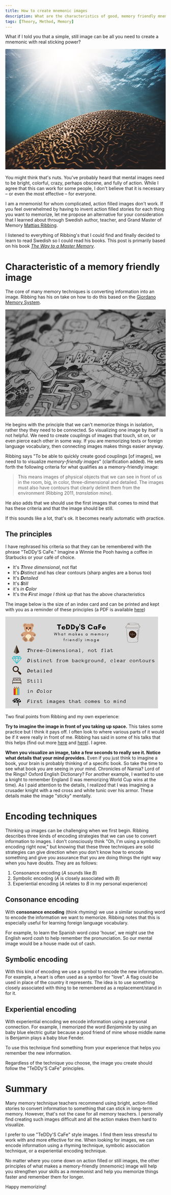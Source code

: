 ```yaml
---
title: How to create mnemonic images
description: What are the characteristics of good, memory friendly mnemonic image
tags: [Theory, Method, Memory]
---
```


What if I told you that a simple, still image can be all you need to create a mnemonic with real sticking power? 

![](/assets/images/daniel-hjalmarsson-597537-unsplash.jpg)

You might think that's nuts. You've probably heard that mental images need to be bright, colorful, crazy, perhaps obscene, and fully of action. While I agree that this can work for some people, I don't believe that it is necessary &ndash; or even the most effective &ndash; for everyone.

I am a mnemonist for whom complicated, action filled images don't work. If you feel overwhelmed by having to invent action filled stories for each thing you want to memorize, let me propose an alternative for your consideration that I learned about through Swedish author, teacher, and Grand Master of Memory [Mattias Ribbing](http://www.grandmasterofmemory.com/).  

I listened to everything of Ribbing's that I could find and finally decided to learn to read Swedish so I could read his books. This post is primarily based on his book [*The Way to a Master Memory*](https://www.adlibris.com/se/bok/vagen-till-mastarminne-forandra-ditt-liv-med-kraftfull-minnestraning-9789172322646). 


# Characteristic of a memory friendly image

The core of many memory techniques is converting information into an image. Ribbing has his on take on how to do this based on the [Giordano Memory System](http://www.sevensigma.info/articles/4memory.html). 

![](/assets/images/art-close-up-comic-16516.jpg)

He begins with the principle that we can't memorize things in isolation, rather they they need to be connected. So visualizing one image by itself is not helpful. We need to create couplings of images that touch, sit on, or even pierce each other in some way. If you are memorizing texts or foreign language vocabulary, then connecting images makes things easier anyway.

Ribbing says "To be able to quickly create good couplings [of images], we need to to visualize *memory-friendly images*" (clarification added). He sets forth the following criteria for what qualifies as a memory-friendly image:

> This means images of physical objects that we can see in front of us in the room, big, in color, three-dimensional and detailed. The images must also have contours that clearly delimit them from the environment (Ribbing 2011, *translation mine*).

He also adds that we should use the first images that comes to mind that has these criteria and that the image should be still.

If this sounds like a lot, that's ok. It becomes nearly automatic with practice. 

## The principles

I have rephrased his criteria so that they can be remembered with the phrase "TeDDy'S CaFe." Imagine a Winnie the Pooh having a coffee in Starbucks or your café of choice.

* It's ***T**hree dimensional*, not flat
* It's ***D**istinct* and has clear contours (sharp angles are a bonus too)
* It's ***D**etailed*
* It's ***S**till*
* it's *in **C**olor*
* It's the ***F**irst image I think up* that has the above characteristics


The image below is the size of an index card and can be printed and kept with you as a reminder of these principles (a PDF is available [here](/assets/images/TeDDy_CaFe.pdf))

![](/assets/images/TeDDy_CaFe.png)


Two final points from Ribbing and my own experience:

**Try to imagine the image in front of you taking up space.** This takes some practice but I think it pays off. I often look to where various parts of it would be if it were really in front of me. Ribbing has said in some of his talks that this helps (find out more [here](https://www.youtube.com/watch?v=_CFtPOUx7Hk) and [here](https://www.youtube.com/watch?v=6e9PxI66tyI)). I agree. 

**When you visualize an image, take a few seconds to really see it. Notice what details that your mind provides.** Even if you just think to imagine a book, your brain is probably thinking of a specific book. So take the time to see what book you are seeing in your mind. Chronicles of Narnia? Lord of the Rings? Oxford English Dictionary? For another example, I wanted to use a knight to remember England (I was memorizing World Cup wins at the time). As I paid attention to the details, I realized that I was imagining a crusader knight with a red cross and white tunic over his armor. These details make the image "sticky" mentally.

# Encoding techniques

Thinking up images can be challenging when we first begin. Ribbing describes three kinds of encoding strategies that we can use to convert information to images. I don't consciously think "Oh, I'm using a symbollic encoding right now," but knowing that these three techniques are solid strategies can give direction when you don't know how to encode something and give you assurance that you are doing things the right way when you have doubts. They are as follows:

1. Consonance encoding (*A* sounds like *B*)
2. Symbolic encoding (*A* is closely associated with *B*)
3. Experiential encoding (*A* relates to *B* in my personal experience)

## Consonance encoding

With **consonance encoding** (think rhyming) we use a similar sounding word to encode the information we want to memorize. Ribbing notes that this is especially useful for learning foreign language vocabulary. 

For example, to learn the Spanish word *casa* 'house', we might use the English word *cash* to help remember the pronunciation. So our mental image would be a house made out of cash.  

## Symbolic encoding

With this kind of encoding we use a symbol to encode the new information. For example, a heart is often used as a symbol for "love". A flag could be used in place of the country it represents. The idea is to use something closely associated with thing to be remembered as a replacement/stand in for it. 

## Experiential encoding

With experiential encoding we encode information using a personal connection. For example, I memorized the word *Benjaminite* by using an baby blue electric guitar because a good friend of mine whose middle name is Benjamin plays a baby blue Fender.

To use this technique find something from your experience that helps you remember the new information. 

Regardless of the technique you choose, the image you create should follow the "TeDDy'S CaFe" principles.

# Summary

Many memory technique teachers recommend using bright, action-filled stories to convert information to something that can stick in long-term memory. However, that's not the case for all memory teachers. I personally find creating such images difficult and all the action makes them hard to visualize.  

I prefer to use "TeDDy'S CaFe" style images. I find them less stressful to work with and more effective for me. When looking for images, we can encode information using a rhyming technique, symbolic association technique, or a experiential encoding technique. 

No matter where you come down on action filled or still images, the other principles of what makes a memory-friendly (mnemonic) image will help you strengthen your skills as a mnemonist and help you memorize things faster and remember them for longer.

Happy memorizing!

